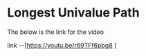 # Longest Univalue Path

The below is the link for the video

link --[https://youtu.be/r69TFf6pbg8 ]
